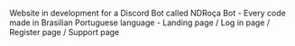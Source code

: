 Website in development for a Discord Bot called NDRoça Bot - Every code made in Brasilian Portuguese language - Landing page / Log in page / Register page / Support page

